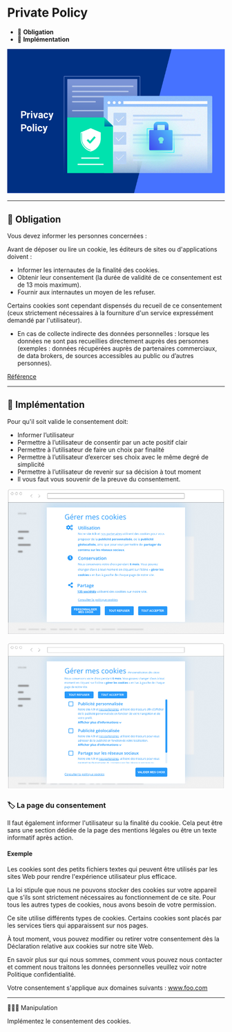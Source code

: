 # Private Policy

*  🔖 **Obligation**
*  🔖 **Implémentation**

![image](https://raw.githubusercontent.com/seeren-training/RGPD/master/wiki/resources/policy.jpg)

___

## 📑 Obligation

Vous devez informer les personnes concernées :

Avant de déposer ou lire un cookie, les éditeurs de sites ou d'applications doivent :

* Informer les internautes de la finalité des cookies.
* Obtenir leur consentement (la durée de validité de ce consentement est de 13 mois maximum).
* Fournir aux internautes un moyen de les refuser.

Certains cookies sont cependant dispensés du recueil de ce consentement (ceux strictement nécessaires à la fourniture d'un service expressément demandé par l'utilisateur).

* En cas de collecte indirecte des données personnelles : lorsque les données ne sont pas recueillies directement auprès des personnes (exemples : données récupérées auprès de partenaires commerciaux, de data brokers, de sources accessibles au public ou d’autres personnes).

[Référence](https://www.cnil.fr/fr/cookies-et-traceurs-comment-mettre-mon-site-web-en-conformite)

___

## 📑 Implémentation

Pour qu'il soit valide le consentement doit:

* Informer l’utilisateur
* Permettre à l’utilisateur de consentir par un acte positif clair
* Permettre à l’utilisateur de faire un choix par finalité
* Permettre à l’utilisateur d’exercer ses choix avec le même degré de simplicité 
* Permettre à l’utilisateur de revenir sur sa décision à tout moment
* Il vous faut vous souvenir de la preuve du consentement.

![image](https://raw.githubusercontent.com/seeren-training/RGPD/master/wiki/resources/cookie-ex1.jpg)

![image](https://raw.githubusercontent.com/seeren-training/RGPD/master/wiki/resources/cookie-ex2.jpg)


### 🏷️ **La page du consentement**

Il faut également informer l'utilisateur su la finalité du cookie. Cela peut être sans une section dédiée de la page des mentions légales ou être un texte informatif après action.

#### **Exemple**

Les cookies sont des petits fichiers textes qui peuvent être utilisés par les sites Web pour rendre l'expérience utilisateur plus efficace.

La loi stipule que nous ne pouvons stocker des cookies sur votre appareil que s’ils sont strictement nécessaires au fonctionnement de ce site. Pour tous les autres types de cookies, nous avons besoin de votre permission.

Ce site utilise différents types de cookies. Certains cookies sont placés par les services tiers qui apparaissent sur nos pages.

À tout moment, vous pouvez modifier ou retirer votre consentement dès la Déclaration relative aux cookies sur notre site Web.

En savoir plus sur qui nous sommes, comment vous pouvez nous contacter et comment nous traitons les données personnelles veuillez voir notre Politique confidentialité.

Votre consentement s'applique aux domaines suivants : www.foo.com

___

👨🏻‍💻 Manipulation

Implémentez le consentement des cookies.